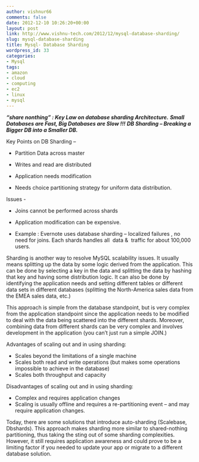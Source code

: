 ```yaml
---
author: vishnur66
comments: false
date: 2012-12-10 10:26:20+00:00
layout: post
link: http://www.vishnu-tech.com/2012/12/mysql-database-sharding/
slug: mysql-database-sharding
title: Mysql- Database Sharding
wordpress_id: 33
categories:
- Mysql
tags:
- amazon
- cloud
- computing
- ec2
- linux
- mysql
---
```


_**“share nonthing” : Key Law on database sharding Architecture.**_
_**Small Databases are Fast, Big Databases are Slow !!!**_
_**DB Sharding – Breaking a Bigger DB into a Smaller DB.**_

Key Points on DB Sharding –



	
  * Partition Data across master

	
  * Writes and read are distributed

	
  * Application needs modification

	
  * Needs choice partitioning strategy for uniform data distribution.


Issues -



	
  * Joins cannot be performed across shards

	
  * Application modification can be expensive.

	
  * Example : Evernote uses database sharding – localized failures , no need for joins. Each shards handles all  data &  traffic for about 100,000 users.


Sharding is another way to resolve MySQL scalability issues. It usually means splitting up the data by some logic derived from the application. This can be done by selecting a key in the data and splitting the data by hashing that key and having some distribution logic. It can also be done by identifying the application needs and setting different tables or different data sets in different databases (splitting the North-America sales data from the EMEA sales data, etc.)

This approach is simple from the database standpoint, but is very complex from the application standpoint since the application needs to be modified to deal with the data being scattered into the different shards. Moreover, combining data from different shards can be very complex and involves development in the application (you can’t just run a simple JOIN.)

Advantages of scaling out and in using sharding:

* Scales beyond the limitations of a single machine
* Scales both read and write operations (but makes some operations impossible to achieve in the database)
* Scales both throughput and capacity

Disadvantages of scaling out and in using sharding:

* Complex and requires application changes
* Scaling is usually offline and requires a re-partitioning event – and may require application changes.

Today, there are some solutions that introduce auto-sharding (Scalebase, Dbshards). This approach makes sharding more similar to shared-nothing partitioning, thus taking the sting out of some sharding complexities. However, it still requires application awareness and could prove to be a limiting factor if you needed to update your app or migrate to a different database solution.
